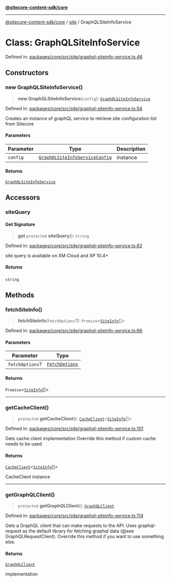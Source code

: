 [**@sitecore-content-sdk/core**](../../README.md)

***

[@sitecore-content-sdk/core](../../README.md) / [site](../README.md) / GraphQLSiteInfoService

# Class: GraphQLSiteInfoService

Defined in: [packages/core/src/site/graphql-siteinfo-service.ts:46](https://github.com/Sitecore/content-sdk/blob/51f6d86287f95a06b40045498aa7037d8b684c67/packages/core/src/site/graphql-siteinfo-service.ts#L46)

## Constructors

### new GraphQLSiteInfoService()

> **new GraphQLSiteInfoService**(`config`): [`GraphQLSiteInfoService`](GraphQLSiteInfoService.md)

Defined in: [packages/core/src/site/graphql-siteinfo-service.ts:54](https://github.com/Sitecore/content-sdk/blob/51f6d86287f95a06b40045498aa7037d8b684c67/packages/core/src/site/graphql-siteinfo-service.ts#L54)

Creates an instance of graphQL service to retrieve site configuration list from Sitecore

#### Parameters

| Parameter | Type | Description |
| ------ | ------ | ------ |
| `config` | [`GraphQLSiteInfoServiceConfig`](../type-aliases/GraphQLSiteInfoServiceConfig.md) | instance |

#### Returns

[`GraphQLSiteInfoService`](GraphQLSiteInfoService.md)

## Accessors

### siteQuery

#### Get Signature

> **get** `protected` **siteQuery**(): `string`

Defined in: [packages/core/src/site/graphql-siteinfo-service.ts:62](https://github.com/Sitecore/content-sdk/blob/51f6d86287f95a06b40045498aa7037d8b684c67/packages/core/src/site/graphql-siteinfo-service.ts#L62)

site query is available on XM Cloud and XP 10.4+

##### Returns

`string`

## Methods

### fetchSiteInfo()

> **fetchSiteInfo**(`fetchOptions`?): `Promise`\<[`SiteInfo`](../type-aliases/SiteInfo.md)[]\>

Defined in: [packages/core/src/site/graphql-siteinfo-service.ts:66](https://github.com/Sitecore/content-sdk/blob/51f6d86287f95a06b40045498aa7037d8b684c67/packages/core/src/site/graphql-siteinfo-service.ts#L66)

#### Parameters

| Parameter | Type |
| ------ | ------ |
| `fetchOptions`? | [`FetchOptions`](../../client/type-aliases/FetchOptions.md) |

#### Returns

`Promise`\<[`SiteInfo`](../type-aliases/SiteInfo.md)[]\>

***

### getCacheClient()

> `protected` **getCacheClient**(): [`CacheClient`](../../index/interfaces/CacheClient.md)\<[`SiteInfo`](../type-aliases/SiteInfo.md)[]\>

Defined in: [packages/core/src/site/graphql-siteinfo-service.ts:101](https://github.com/Sitecore/content-sdk/blob/51f6d86287f95a06b40045498aa7037d8b684c67/packages/core/src/site/graphql-siteinfo-service.ts#L101)

Gets cache client implementation
Override this method if custom cache needs to be used

#### Returns

[`CacheClient`](../../index/interfaces/CacheClient.md)\<[`SiteInfo`](../type-aliases/SiteInfo.md)[]\>

CacheClient instance

***

### getGraphQLClient()

> `protected` **getGraphQLClient**(): [`GraphQLClient`](../../index/interfaces/GraphQLClient.md)

Defined in: [packages/core/src/site/graphql-siteinfo-service.ts:114](https://github.com/Sitecore/content-sdk/blob/51f6d86287f95a06b40045498aa7037d8b684c67/packages/core/src/site/graphql-siteinfo-service.ts#L114)

Gets a GraphQL client that can make requests to the API. Uses graphql-request as the default
library for fetching graphql data (@see GraphQLRequestClient). Override this method if you
want to use something else.

#### Returns

[`GraphQLClient`](../../index/interfaces/GraphQLClient.md)

implementation
